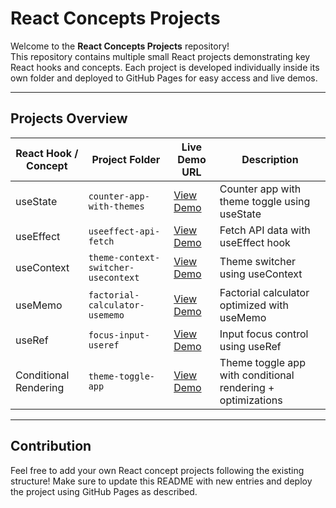 # React Concepts Projects

Welcome to the **React Concepts Projects** repository!  
This repository contains multiple small React projects demonstrating key React hooks and concepts. Each project is developed individually inside its own folder and deployed to GitHub Pages for easy access and live demos.

---

## Projects Overview

| React Hook / Concept   | Project Folder                  | Live Demo URL                                                                                 | Description                                  |
|-----------------------|--------------------------------|----------------------------------------------------------------------------------------------|----------------------------------------------|
| useState              | `counter-app-with-themes`       | [View Demo](https://rajuyarragoti9.github.io/react-concepts-projects/counter-app-with-themes/) | Counter app with theme toggle using useState |
| useEffect             | `useeffect-api-fetch`            | [View Demo](https://rajuyarragoti9.github.io/react-concepts-projects/useeffect-api-fetch/)      | Fetch API data with useEffect hook            |
| useContext            | `theme-context-switcher-usecontext` | [View Demo](https://rajuyarragoti9.github.io/react-concepts-projects/theme-context-switcher-usecontext/) | Theme switcher using useContext                |
| useMemo               | `factorial-calculator-usememo`  | [View Demo](https://rajuyarragoti9.github.io/react-concepts-projects/factorial-calculator-usememo/) | Factorial calculator optimized with useMemo   |
| useRef                | `focus-input-useref`             | [View Demo](https://rajuyarragoti9.github.io/react-concepts-projects/focus-input-useref/)        | Input focus control using useRef               |
| Conditional Rendering      | `theme-toggle-app`                    | [View Demo](https://rajuyarragoti9.github.io/react-concepts-projects/theme-toggle-app/)                      | Theme toggle app with conditional rendering + optimizations |

---

## Contribution

Feel free to add your own React concept projects following the existing structure!
Make sure to update this README with new entries and deploy the project using GitHub Pages as described.
